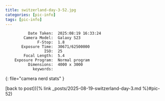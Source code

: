 ```yaml
---
title: switzerland-day-3-52.jpg
categories: [pic-info]
tags: [pic-info]
---
```


```text
          Date Taken:  2025:08:19 16:33:24
        Camera Model:  Galaxy S23
              F-Stop:  1.8
       Exposure Time:  30671/62500000
                 ISO:  25
        Focal Length:  5.4
    Exposure Program:  Normal program
          Dimensions:  4000 x 3000
            keywords:  
```
{: file="camera nerd stats" }

[back to post]({% link _posts/2025-08-19-switzerland-day-3.md %}#pic-52)